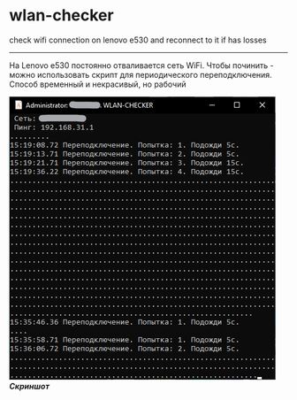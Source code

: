 # wlan-checker
check wifi connection on lenovo e530 and reconnect to it if has losses

---

На Lenovo e530 постоянно отваливается сеть WiFi. Чтобы починить - можно использовать скрипт для периодического переподключения. Способ временный и некрасивый, но рабочий

![Скриншот](./screenshot1.png)  
***Скриншот***

